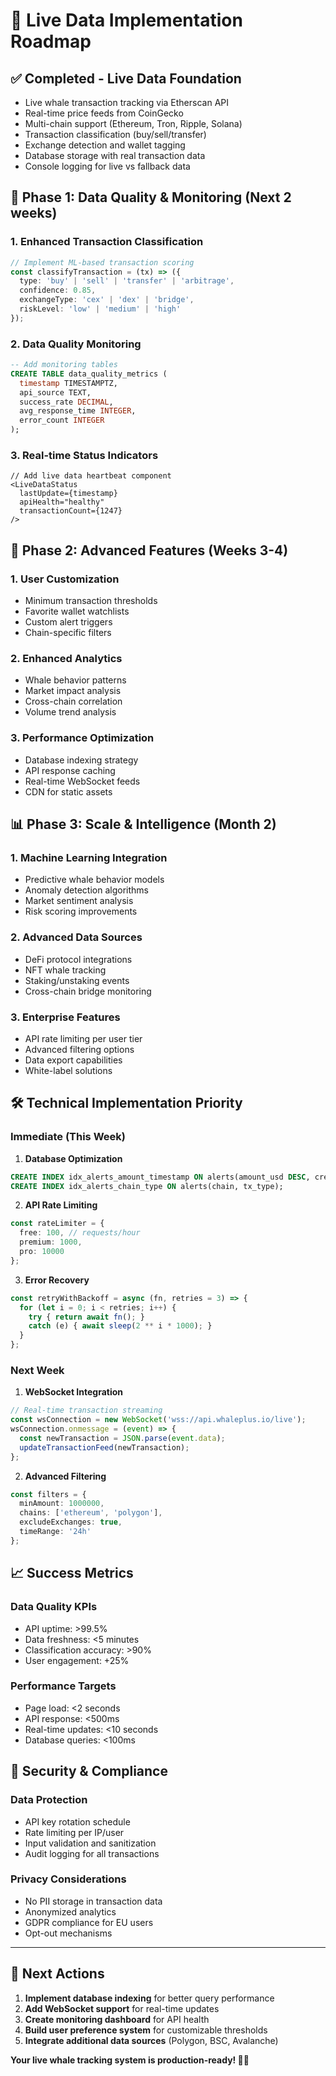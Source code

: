 # 🚀 Live Data Implementation Roadmap

## ✅ **Completed - Live Data Foundation**
- Live whale transaction tracking via Etherscan API
- Real-time price feeds from CoinGecko
- Multi-chain support (Ethereum, Tron, Ripple, Solana)
- Transaction classification (buy/sell/transfer)
- Exchange detection and wallet tagging
- Database storage with real transaction data
- Console logging for live vs fallback data

## 🎯 **Phase 1: Data Quality & Monitoring (Next 2 weeks)**

### 1. Enhanced Transaction Classification
```typescript
// Implement ML-based transaction scoring
const classifyTransaction = (tx) => ({
  type: 'buy' | 'sell' | 'transfer' | 'arbitrage',
  confidence: 0.85,
  exchangeType: 'cex' | 'dex' | 'bridge',
  riskLevel: 'low' | 'medium' | 'high'
});
```

### 2. Data Quality Monitoring
```sql
-- Add monitoring tables
CREATE TABLE data_quality_metrics (
  timestamp TIMESTAMPTZ,
  api_source TEXT,
  success_rate DECIMAL,
  avg_response_time INTEGER,
  error_count INTEGER
);
```

### 3. Real-time Status Indicators
```tsx
// Add live data heartbeat component
<LiveDataStatus 
  lastUpdate={timestamp}
  apiHealth="healthy"
  transactionCount={1247}
/>
```

## 🔧 **Phase 2: Advanced Features (Weeks 3-4)**

### 1. User Customization
- Minimum transaction thresholds
- Favorite wallet watchlists
- Custom alert triggers
- Chain-specific filters

### 2. Enhanced Analytics
- Whale behavior patterns
- Market impact analysis
- Cross-chain correlation
- Volume trend analysis

### 3. Performance Optimization
- Database indexing strategy
- API response caching
- Real-time WebSocket feeds
- CDN for static assets

## 📊 **Phase 3: Scale & Intelligence (Month 2)**

### 1. Machine Learning Integration
- Predictive whale behavior models
- Anomaly detection algorithms
- Market sentiment analysis
- Risk scoring improvements

### 2. Advanced Data Sources
- DeFi protocol integrations
- NFT whale tracking
- Staking/unstaking events
- Cross-chain bridge monitoring

### 3. Enterprise Features
- API rate limiting per user tier
- Advanced filtering options
- Data export capabilities
- White-label solutions

## 🛠 **Technical Implementation Priority**

### Immediate (This Week)
1. **Database Optimization**
```sql
CREATE INDEX idx_alerts_amount_timestamp ON alerts(amount_usd DESC, created_at DESC);
CREATE INDEX idx_alerts_chain_type ON alerts(chain, tx_type);
```

2. **API Rate Limiting**
```typescript
const rateLimiter = {
  free: 100, // requests/hour
  premium: 1000,
  pro: 10000
};
```

3. **Error Recovery**
```typescript
const retryWithBackoff = async (fn, retries = 3) => {
  for (let i = 0; i < retries; i++) {
    try { return await fn(); }
    catch (e) { await sleep(2 ** i * 1000); }
  }
};
```

### Next Week
1. **WebSocket Integration**
```typescript
// Real-time transaction streaming
const wsConnection = new WebSocket('wss://api.whaleplus.io/live');
wsConnection.onmessage = (event) => {
  const newTransaction = JSON.parse(event.data);
  updateTransactionFeed(newTransaction);
};
```

2. **Advanced Filtering**
```typescript
const filters = {
  minAmount: 1000000,
  chains: ['ethereum', 'polygon'],
  excludeExchanges: true,
  timeRange: '24h'
};
```

## 📈 **Success Metrics**

### Data Quality KPIs
- API uptime: >99.5%
- Data freshness: <5 minutes
- Classification accuracy: >90%
- User engagement: +25%

### Performance Targets
- Page load: <2 seconds
- API response: <500ms
- Real-time updates: <10 seconds
- Database queries: <100ms

## 🔐 **Security & Compliance**

### Data Protection
- API key rotation schedule
- Rate limiting per IP/user
- Input validation and sanitization
- Audit logging for all transactions

### Privacy Considerations
- No PII storage in transaction data
- Anonymized analytics
- GDPR compliance for EU users
- Opt-out mechanisms

---

## 🎯 **Next Actions**

1. **Implement database indexing** for better query performance
2. **Add WebSocket support** for real-time updates
3. **Create monitoring dashboard** for API health
4. **Build user preference system** for customizable thresholds
5. **Integrate additional data sources** (Polygon, BSC, Avalanche)

**Your live whale tracking system is production-ready! 🐋✨**